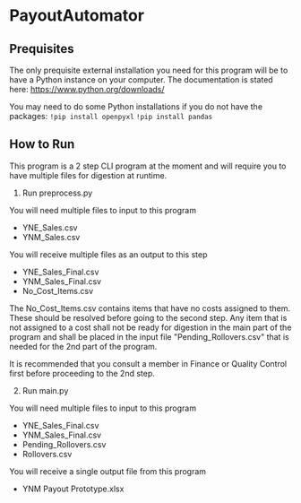 # PayoutAutomator

## Prequisites

The only prequisite external installation you need for this program will be to have a Python instance on your computer. The documentation is stated here:
https://www.python.org/downloads/

You may need to do some Python installations if you do not have the packages:
`!pip install openpyxl`
`!pip install pandas`

## How to Run

This program is a 2 step CLI program at the moment and will require you to have multiple files for digestion at runtime.

1) Run preprocess.py

You will need multiple files to input to this program
- YNE_Sales.csv
- YNM_Sales.csv

You will receive multiple files as an output to this step
- YNE_Sales_Final.csv
- YNM_Sales_Final.csv
- No_Cost_Items.csv

The No_Cost_Items.csv contains items that have no costs assigned to them. These should be resolved before going to the second step. Any item that is not assigned to a cost shall not be ready for digestion in the main part of the
program and shall be placed in the input file "Pending_Rollovers.csv" that is needed for the 2nd part of the program.

It is recommended that you consult a member in Finance or Quality Control first before proceeding to the 2nd step.

2) Run main.py

You will need multiple files to input to this program
- YNE_Sales_Final.csv
- YNM_Sales_Final.csv
- Pending_Rollovers.csv
- Rollovers.csv

You will receive a single output file from this program
- YNM Payout Prototype.xlsx